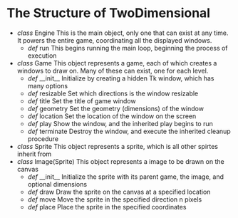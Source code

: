 # The Structure of TwoDimensional

- *class* Engine
    This is the main object, only one that can exist at any time. It powers the entire game, coordinating all the displayed windows.
    - *def* run
        This begins running the main loop, beginning the process of execution
- *class* Game
    This object represents a game, each of which creates a windows to draw on. Many of these can exist, one for each level.
    - *def* \_\_init\_\_
        Initialize by creating a hidden Tk window, which has many options
    - *def* resizable
        Set which directions is the window resizable
    - *def* title
        Set the title of game window
    - *def* geometry
        Set the geometry (dimensions) of the window
    - *def* location
        Set the location of the window on the screen
    - *def* play
        Show the window, and the inherited play begins to run
    - *def* terminate
        Destroy the window, and execute the inherited cleanup procedure
- *class* Sprite
    This object represents a sprite, which is all other spirtes inherit from
- *class* Image(Sprite)
    This object represents a image to be drawn on the canvas
    - *def* \_\_init\_\_
        Initialize the sprite with its parent game, the image, and optional dimensions
    - *def* draw
        Draw the sprite on the canvas at a specified location
    - *def* move
        Move the sprite in the specified direction n pixels
    - *def* place
        Place the sprite in the specified coordinates
